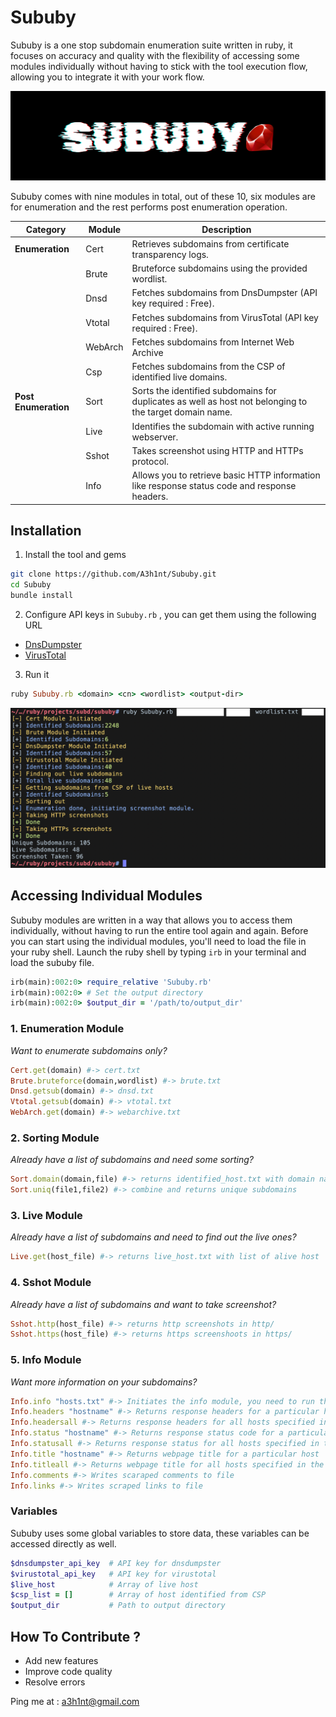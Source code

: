 # Sububy

Sububy is a one stop subdomain enumeration suite written in ruby, it focuses on accuracy and quality with the flexibility of accessing some modules individually without having to stick with the tool execution flow, allowing you to integrate it with your work flow.

![alt text](/Image/s-logo.png)

Sububy comes with nine modules in total, out of these 10, six modules are for enumeration and the rest performs post enumeration operation.

| Category             | Module | Description                                                                                             |
| -------------------- | ------ | ------------------------------------------------------------------------------------------------------- |
| **Enumeration**      | Cert   | Retrieves subdomains from certificate transparency logs.                                                |
|                      | Brute  | Bruteforce subdomains using the provided wordlist.                                                      |
|                      | Dnsd   | Fetches subdomains from DnsDumpster (API key required : Free).                                          |
|                      | Vtotal | Fetches subdomains from VirusTotal (API key required : Free).                                           |
|                      | WebArch | Fetches subdomains from Internet Web Archive                                                           |
|                      | Csp    | Fetches subdomains from the CSP of identified live domains.                                             |
| **Post Enumeration** | Sort   | Sorts the identified subdomains for duplicates as well as host not belonging to the target domain name. |
|                      | Live   | Identifies the subdomain with active running webserver.                                                 |
|                      | Sshot  | Takes screenshot using HTTP and HTTPs protocol.                                                         |
|                      | Info   | Allows you to retrieve basic HTTP information like response status code and response headers.           |
## Installation

1. Install the tool and gems

```bash
git clone https://github.com/A3h1nt/Sububy.git
cd Sububy
bundle install 
```

2. Configure API keys in `Sububy.rb` , you can get them using the following URL

- [DnsDumpster](https://dnsdumpster.com/developer/)
- [VirusTotal](https://www.virustotal.com/gui/)

3. Run it

```rb
ruby Sububy.rb <domain> <cn> <wordlist> <output-dir>
```
![alt text](/Image/example.png)

## Accessing Individual Modules

Sububy modules are written in a way that allows you to access them individually, without having to run the entire tool again and again. Before you can start using the individual modules, you'll need to load the file in your ruby shell. Launch the ruby shell by typing `irb` in your terminal and load the sububy file.

```rb
irb(main):002:0> require_relative 'Sububy.rb'
irb(main):002:0> # Set the output directory
irb(main):002:0> $output_dir = '/path/to/output_dir'
```
### 1. Enumeration Module

*Want to enumerate subdomains only?*

```rb
Cert.get(domain) #-> cert.txt
Brute.bruteforce(domain,wordlist) #-> brute.txt
Dnsd.getsub(domain) #-> dnsd.txt
Vtotal.getsub(domain) #-> vtotal.txt
WebArch.get(domain) #-> webarchive.txt
```
### 2. Sorting Module

*Already have a list of subdomains and need some sorting?*

```rb
Sort.domain(domain,file) #-> returns identified_host.txt with domain name mentioned in subdomain
Sort.uniq(file1,file2) #-> combine and returns unique subdomains 
```
### 3. Live Module

*Already have a list of subdomains and need to find out the live ones?*

```rb
Live.get(host_file) #-> returns live_host.txt with list of alive host
```
### 4. Sshot Module

*Already have a list of subdomains and want to take screenshot?*

```rb
Sshot.http(host_file) #-> returns http screenshots in http/
Sshot.https(host_file) #-> returns https screenshoots in https/
```

### 5. Info Module

*Want more information on your subdomains?*

```rb
Info.info "hosts.txt" #-> Initiates the info module, you need to run this before you can use other methods
Info.headers "hostname" #-> Returns response headers for a particular host
Info.headersall #-> Returns response headers for all hosts specified in the file
Info.status "hostname" #-> Returns response status code for a particular host
Info.statusall #-> Returns response status for all hosts specified in the file
Info.title "hostname" #-> Returns webpage title for a particular host
Info.titleall #-> Returns webpage title for all hosts specified in the file
Info.comments #-> Writes scaraped comments to file
Info.links #-> Writes scraped links to file
```

### Variables

Sububy uses some global variables to store data, these variables can be accessed directly as well.

```rb
$dnsdumpster_api_key  # API key for dnsdumpster
$virustotal_api_key   # API key for virustotal
$live_host            # Array of live host
$csp_list = []        # Array of host identified from CSP
$output_dir           # Path to output directory
```

## How To Contribute ?

- Add new features
- Improve code quality
- Resolve errors

Ping me at : a3h1nt@gmail.com








